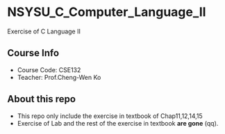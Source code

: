 # NSYSU_C_Computer_Language_II
Exercise of C Language II

## Course Info
* Course Code: CSE132
* Teacher: Prof.Cheng-Wen Ko

## About this repo
* This repo only include the exercise in textbook of Chap11,12,14,15
* Exercise of Lab and the rest of the exercise in textbook **are gone** (qq).
